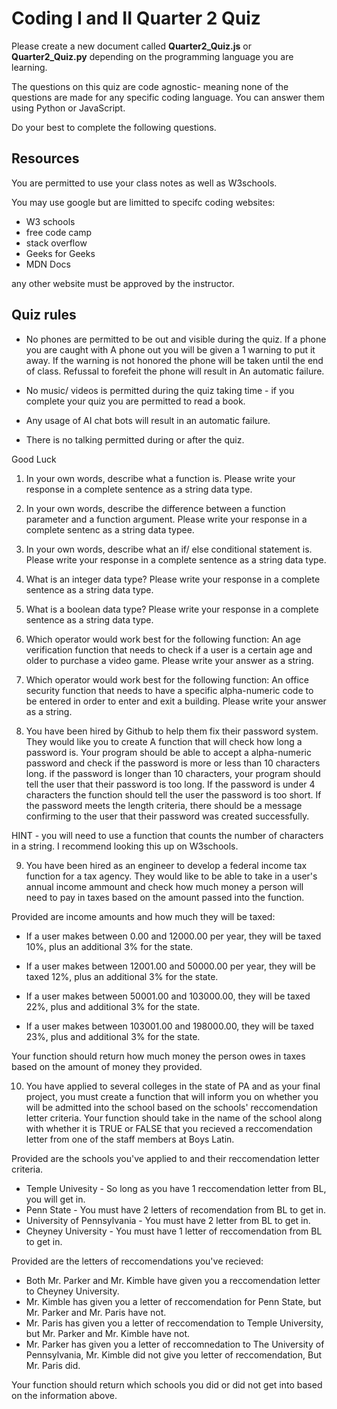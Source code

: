 # Coding I and II Quarter 2 Quiz

Please create a new document called <b>Quarter2_Quiz.js</b> or <b>Quarter2_Quiz.py</b> depending on the programming
language you are learning.

The questions on this quiz are code agnostic- meaning none of the questions
are made for any specific coding language. You can answer them using Python or JavaScript.

Do your best to complete the following questions.

## Resources
You are permitted to use your class notes as well as W3schools.

You may use google but are limitted to specifc coding websites:

- W3 schools
- free code camp
- stack overflow
- Geeks for Geeks
- MDN Docs

any other website must be approved by the instructor.

## Quiz rules
- No phones are permitted to be out and visible during the quiz. If a phone you are caught with A phone out you will be given a 1 warning to put it away.
If the warning is not honored the phone will be taken until the end of class. Refussal to forefeit the phone will result in An automatic failure.

- No music/ videos is permitted during the quiz taking time - if you complete your quiz you are permitted to read a book.

- Any usage of AI chat bots will result in an automatic failure. 

- There is no talking permitted during or after the quiz.

Good Luck

1. In your own words, describe what a function is. Please write your response in a complete sentence as a string data type.

2. In your own words, describe the difference between a function parameter and a function argument.
   Please write your response in a complete sentenc as a string data typee.

3. In your own words, describe what an if/ else conditional statement is. Please write your response
   in a complete sentence as a string data type.

4. What is an integer data type? Please write your response in a complete sentence as a string data type.

5. What is a boolean data type? Please write your response in a complete sentence as a string data type.

6. Which operator would work best for the following function: 
An age verification function that needs to check if a user is a certain age and older to purchase a video game. Please write your answer as a string.

7. Which operator would work best for the following function: 
An office security function that needs to have a specific alpha-numeric code to be entered in order to enter and exit a building. Please write your answer as a string.

8. You have been hired by Github to help them fix their password system. They would like you to create A
   function that will check how long a password is. Your program should be able to accept a alpha-numeric password
   and check if the password is more or less than 10 characters long. if the password is longer than 10 characters,
   your program should tell the user that their password is too long. If the password is under 4 characters the
   function should tell the user the password is too short. If the password meets the length criteria, there should
   be a message confirming to the user that their password was created successfully.

HINT - you will need to use a function that counts the number of characters in a string. I recommend looking this up on W3schools.

9. You have been hired as an engineer to develop a federal income tax function for a tax agency. They would like to be able
to take in a user's annual income ammount and check how much money a person will need to pay in taxes based on the amount passed into the function.

Provided are income amounts and how much they will be taxed:

- If a user makes between 0.00 and 12000.00 per year, they will be taxed 10%, plus an additional 3% for the state.

- If a user makes between 12001.00 and 50000.00 per year, they will be taxed 12%, plus an additional 3% for the state.

- If a user makes between 50001.00 and 103000.00, they will be taxed 22%, plus and additional 3% for the state.

- If a user makes between 103001.00 and 198000.00, they will be taxed 23%, plus and additional 3% for the state. 

Your function should return how much money the person owes in taxes based on the amount of money they provided. 

10. You have applied to several colleges in the state of PA and as your final project, you must create a function
   that will inform you on whether you will be admitted into the school based on the schools' reccomendation letter
   criteria. Your function should take in the name of the school along with whether it is TRUE or FALSE that you recieved 
   a reccomendation letter from one of the staff members at Boys Latin.

Provided are the schools you've applied to and their reccomendation letter criteria.

- Temple Univesity - So long as you have 1 reccomendation letter from BL, you will get in.
- Penn State - You must have 2 letters of recomendation from BL to get in.  
- University of Pennsylvania - You must have 2 letter from BL to get in.
- Cheyney University - You must have 1 letter of reccomendation from BL to get in.

Provided are the letters of reccomendations you've recieved:

- Both Mr. Parker and Mr. Kimble have given you a reccomendation letter to Cheyney University.
- Mr. Kimble has given you a letter of reccomendation for Penn State, but Mr. Parker and Mr. Paris have not.
- Mr. Paris has given you a letter of reccomendation to Temple University, but Mr. Parker and Mr. Kimble have not.
- Mr. Parker has given you a letter of reccomnedation to The University of Pennsylvania, Mr. Kimble did not give you letter of reccomendation, But Mr. Paris did.

Your function should return which schools you did or did not get into based on the information above.
